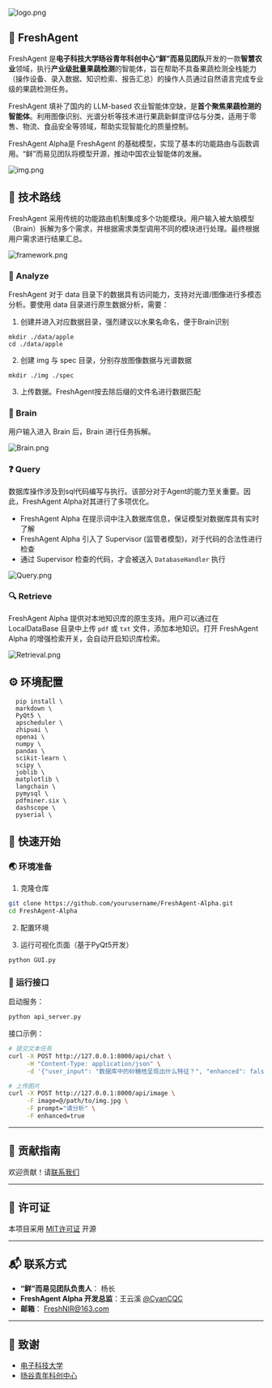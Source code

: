 ![logo.png](figs/logo.png)
## 🍎 FreshAgent
FreshAgent 是**电子科技大学旸谷青年科创中心“鲜”而易见团队**开发的一款**智慧农业**领域，执行**产业级批量果蔬检测**的智能体，旨在帮助不具备果蔬检测全栈能力（操作设备、录入数据、知识检索、报告汇总）的操作人员通过自然语言完成专业级的果蔬检测任务。

FreshAgent 填补了国内的 LLM-based 农业智能体空缺，是**首个聚焦果蔬检测的智能体**。利用图像识别、光谱分析等技术进行果蔬新鲜度评估与分类，适用于零售、物流、食品安全等领域，帮助实现智能化的质量控制。

FreshAgent Alpha是 FreshAgent 的基础模型，实现了基本的功能路由与函数调用。“鲜”而易见团队将模型开源，推动中国农业智能体的发展。

![img.png](figs/img.png)

## 📖 技术路线

FreshAgent 采用传统的功能路由机制集成多个功能模块。用户输入被大脑模型（Brain）拆解为多个需求，并根据需求类型调用不同的模块进行处理。最终根据用户需求进行结果汇总。

![framework.png](figs/framework.png)

### 🔬 Analyze

FreshAgent 对于 data 目录下的数据具有访问能力，支持对光谱/图像进行多模态分析。要使用 data 目录进行原生数据分析，需要：

1. 创建并进入对应数据目录，强烈建议以水果名命名，便于Brain识别
```commandline
mkdir ./data/apple
cd ./data/apple
```

2. 创建 img 与 spec 目录，分别存放图像数据与光谱数据
```commandline
mkdir ./img ./spec
```

3. 上传数据。FreshAgent按去除后缀的文件名进行数据匹配


### 🧠 Brain

用户输入进入 Brain 后，Brain 进行任务拆解。

![Brain.png](figs/Brain.png)

### ❓ Query

数据库操作涉及到sql代码编写与执行。该部分对于Agent的能力至关重要。因此，FreshAgent Alpha对其进行了多项优化。

- FreshAgent Alpha 在提示词中注入数据库信息，保证模型对数据库具有实时了解
- FreshAgent Alpha 引入了 Supervisor (监管者模型)，对于代码的合法性进行检查
- 通过 Supervisor 检查的代码，才会被送入 `DatabaseHandler` 执行

![Query.png](figs/Query.png)

### 🔍 Retrieve

FreshAgent Alpha 提供对本地知识库的原生支持。用户可以通过在 LocalDataBase 目录中上传 `pdf` 或 `txt` 文件，添加本地知识。打开 FreshAgent Alpha 的增强检索开关，会自动开启知识库检索。

![Retrieval.png](figs/Retrieval.png)

## ⚙ 环境配置
```commandline
  pip install \
  markdown \
  PyQt5 \
  apscheduler \
  zhipuai \
  openai \
  numpy \
  pandas \
  scikit-learn \
  scipy \
  joblib \
  matplotlib \
  langchain \
  pymysql \
  pdfminer.six \
  dashscope \
  pyserial \
```


## 🚀 快速开始

### 🌏 环境准备

1. 克隆仓库

```bash
git clone https://github.com/yourusername/FreshAgent-Alpha.git
cd FreshAgent-Alpha
```

2. 配置环境

3. 运行可视化页面（基于PyQt5开发）
```bash
python GUI.py
```

### 🏃‍ 运行接口

启动服务：

```bash
python api_server.py
```

接口示例：

```bash
# 提交文本任务
curl -X POST http://127.0.0.1:8000/api/chat \
     -H "Content-Type: application/json" \
     -d '{"user_input": "数据库中的砂糖桔呈现出什么特征？", "enhanced": false}'

# 上传图片
curl -X POST http://127.0.0.1:8000/api/image \
     -F image=@/path/to/img.jpg \
     -F prompt="请分析" \
     -F enhanced=true
```
---

## 🤝 贡献指南

欢迎贡献！请[联系我们]()

---

## 📄 许可证

本项目采用 [MIT许可证](LICENSE) 开源

---

## 📬 联系方式

- **“鲜”而易见团队负责人**：      杨长
- **FreshAgent Alpha 开发总监**：王云溪 [@CyanCQC](https://github.com/CyanCQC)
- **邮箱**：                     FreshNIR@163.com

---

## 🙏 致谢

- [电子科技大学](https://www.uestc.edu.cn/)
- [旸谷青年科创中心]()